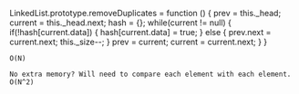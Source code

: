   LinkedList.prototype.removeDuplicates = function () {
        prev = this._head;
        current = this._head.next;
        hash = {};
        while(current != null) {
            if(!hash[current.data]) {
                hash[current.data] = true;
            } else {
                prev.next = current.next;
                this._size--;
            }
            prev = current;
            current = current.next;
        }
    }
    
    O(N)
    
    No extra memory? Will need to compare each element with each element. O(N^2)
    
    
